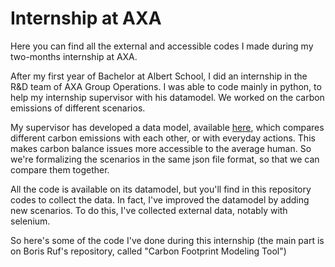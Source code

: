 # Internship at AXA

Here you can find all the external and accessible codes I made during my two-months internship at AXA.

After my first year of Bachelor at Albert School, I did an internship in the R&D team of AXA Group Operations. 
I was able to code mainly in python, to help my internship supervisor with his datamodel. We worked on the carbon emissions of different scenarios. 

My supervisor has developed a data model, available <a href="https://github.com/borisruf/carbon-footprint-modeling-tool/tree/main">here</a>, which compares different carbon emissions with each other, or with everyday actions. This makes carbon balance issues more accessible to the average human. 
So we're formalizing the scenarios in the same json file format, so that we can compare them together.

All the code is available on its datamodel, but you'll find in this repository codes to collect the data.
In fact, I've improved the datamodel by adding new scenarios. To do this, I've collected external data, notably with selenium.

So here's some of the code I've done during this internship (the main part is on Boris Ruf's repository, called "Carbon Footprint Modeling Tool")
